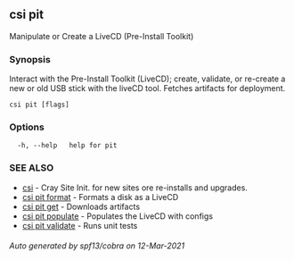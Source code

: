 ## csi pit

Manipulate or Create a LiveCD (Pre-Install Toolkit)

### Synopsis


Interact with the Pre-Install Toolkit (LiveCD);
create, validate, or re-create a new or old USB stick with 
the liveCD tool. Fetches artifacts for deployment.

```
csi pit [flags]
```

### Options

```
  -h, --help   help for pit
```

### SEE ALSO

* [csi](csi.md)	 - Cray Site Init. for new sites ore re-installs and upgrades.
* [csi pit format](csi_pit_format.md)	 - Formats a disk as a LiveCD
* [csi pit get](csi_pit_get.md)	 - Downloads artifacts
* [csi pit populate](csi_pit_populate.md)	 - Populates the LiveCD with configs
* [csi pit validate](csi_pit_validate.md)	 - Runs unit tests

###### Auto generated by spf13/cobra on 12-Mar-2021
